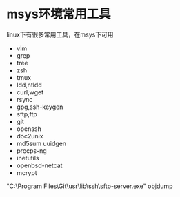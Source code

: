 # msys环境常用工具

linux下有很多常用工具，在msys下可用
* vim
* grep
* tree
* zsh
* tmux
* ldd,ntldd
* curl,wget
* rsync
* gpg,ssh-keygen
* sftp,ftp
* git
* openssh
* doc2unix
* md5sum  uuidgen
* procps-ng
* inetutils
* openbsd-netcat
* mcrypt 

"C:\Program Files\Git\usr\lib\ssh\sftp-server.exe"
objdump
